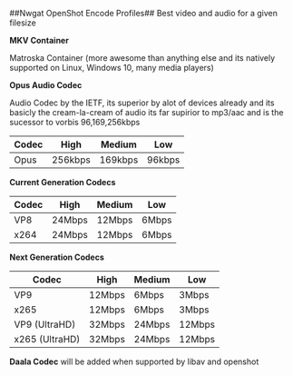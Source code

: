 ##Nwgat OpenShot Encode Profiles##
Best video and audio for a given filesize

**MKV Container**

Matroska Container (more awesome than anything else and its natively supported on Linux, Windows 10, many media players)

**Opus Audio Codec**

Audio Codec by the IETF, its superior by alot of  devices already and its basicly the cream-la-cream of audio its far supirior to mp3/aac and is the sucessor to vorbis
96,169,256kbps

Codec  | High | Medium | Low
------------- | -------------  | -------------  | ------------- 
Opus  | 256kbps | 169kbps | 96kbps

**Current Generation Codecs**


Codec  | High | Medium | Low
------------- | -------------  | -------------  | ------------- 
VP8  | 24Mbps | 12Mbps | 6Mbps
x264 | 24Mbps | 12Mbps | 6Mbps

**Next Generation Codecs**

Codec  | High | Medium | Low
------------- | -------------  | -------------  | ------------- 
VP9  | 12Mbps | 6Mbps | 3Mbps
x265 | 12Mbps | 6Mbps | 3Mbps
VP9 (UltraHD)  | 32Mbps | 24Mbps | 12Mbps
x265 (UltraHD)  | 32Mbps | 24Mbps | 12Mbps

**Daala Codec**
will be added when supported by libav and openshot
